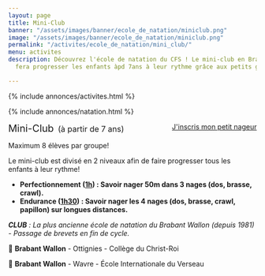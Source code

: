 ```yaml
---
layout: page
title: Mini-Club
banner: "/assets/images/banner/ecole_de_natation/miniclub.png"
image: "/assets/images/banner/ecole_de_natation/miniclub.png"
permalink: "/activites/ecole_de_natation/mini_club/"
menu: activites
description: Découvrez l'école de natation du CFS ! Le mini-club en Brabant wallon
  fera progresser les enfants àpd 7ans à leur rythme grâce aux petits groupes.

---
```

{% include annonces/activites.html %}

{% include annonces/natation.html %}

<div class="col-md-4" style="float: right; margin-bottom: 20px;">
	<a href="https://www12.iclub.be/myiclub3_CFS_register.asp?ClubID=559&LG=FR&Categorie=5" class="btn btn-block btn-info-filled" target="_blank">J'inscris mon petit nageur</a>
</div>

<p><span style="font-size:20px">Mini-Club</span>&nbsp;<span style="font-size:16px"> (à partir de 7 ans)</span></p>

<p>Maximum 8 élèves par groupe!</p>

<p>Le mini-club est divisé en 2 niveaux afin de faire progresser tous les enfants à leur rythme!</p>

<ul>
	<li><strong>Perfectionnement (<u>1h</u>) : Savoir nager 50m dans 3 nages (dos, brasse, crawl).</strong></li>
	<li><strong>Endurance (<u>1h30</u>) : Savoir nager les 4 nages (dos, brasse, crawl, papillon) sur longues distances.</strong></li>
</ul>

<p><em><strong>CLUB</strong> : La plus ancienne école de natation du Brabant Wallon (depuis 1981) - Passage de brevets en fin de cycle.</em></p>

<p>📍 <strong>Brabant Wallon</strong> - Ottignies - Collège du Christ-Roi</p>
<p>📍 <strong>Brabant Wallon</strong> - Wavre - École Internationale du Verseau</p>
